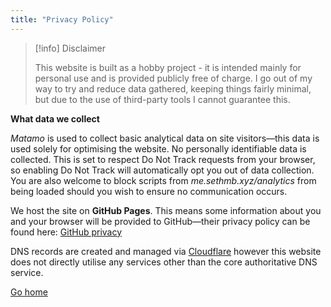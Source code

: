 ```yaml
---
title: "Privacy Policy"
---
```


> [!info] Disclaimer
>
> This website is built as a hobby project - it is intended mainly for personal use and is provided publicly free of charge. I go out of my way to try and reduce data gathered, keeping things fairly minimal, but due to the use of third-party tools I cannot guarantee this.

**What data we collect**

*Matamo* is used to collect basic analytical data on site visitors—this data is used solely for optimising the website. No personally identifiable data is collected. This is set to respect Do Not Track requests from your browser, so enabling Do Not Track will automatically opt you out of data collection. You are also welcome to block scripts from *me.sethmb.xyz/analytics* from being loaded should you wish to ensure no communication occurs.


We host the site on **GitHub Pages**. This means some information about you and your browser will be provided to GitHub—their privacy policy can be found here: [GitHub privacy](https://docs.github.com/en/site-policy/privacy-policies/github-privacy-statement)

DNS records are created and managed via [Cloudflare](https://cloudflare.com) however this website does not directly utilise any services other than the core authoritative DNS service. 


[Go home](/)